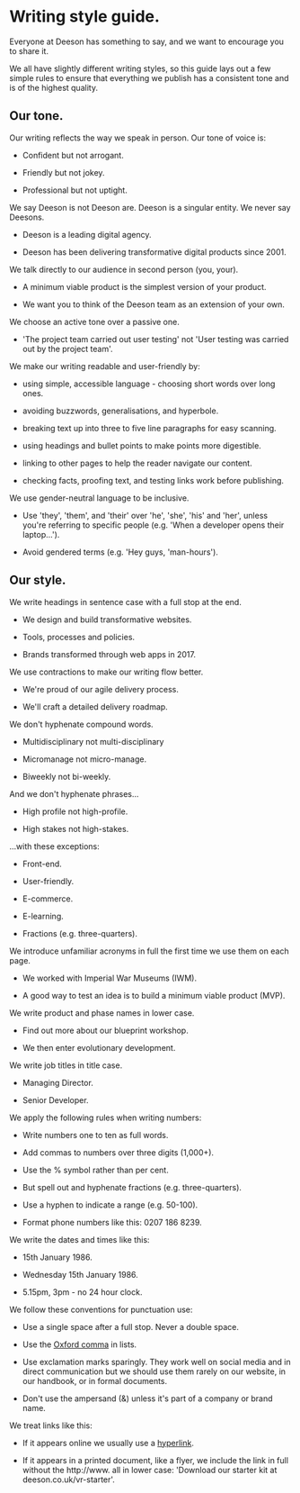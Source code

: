 # Writing style guide.

Everyone at Deeson has something to say, and we want to encourage you to share it.

We all have slightly different writing styles, so this guide lays out a few simple rules to ensure that everything we publish has a consistent tone and is of the highest quality.

## Our tone.

Our writing reflects the way we speak in person. Our tone of voice is:

-   Confident but not arrogant.

-   Friendly but not jokey.

-   Professional but not uptight.

We say Deeson is not Deeson are. Deeson is a singular entity. We never say Deesons.

-   Deeson is a leading digital agency.

-   Deeson has been delivering transformative digital products since 2001.

We talk directly to our audience in second person (you, your).

-   A minimum viable product is the simplest version of your product.

-   We want you to think of the Deeson team as an extension of your own.

We choose an active tone over a passive one.

-   'The project team carried out user testing' not 'User testing was carried out by the project team'.

We make our writing readable and user-friendly by:

-   using simple, accessible language - choosing short words over long ones.

-   avoiding buzzwords, generalisations, and hyperbole.

-   breaking text up into three to five line paragraphs for easy scanning.

-   using headings and bullet points to make points more digestible.

-   linking to other pages to help the reader navigate our content.

-   checking facts, proofing text, and testing links work before publishing.

We use gender-neutral language to be inclusive.

-   Use 'they', 'them', and 'their' over 'he', 'she', 'his' and 'her', unless you're referring to specific people (e.g. 'When a developer opens their laptop...').

-   Avoid gendered terms (e.g. 'Hey guys, 'man-hours').

## Our style.

We write headings in sentence case with a full stop at the end.

-   We design and build transformative websites.

-   Tools, processes and policies.

-   Brands transformed through web apps in 2017.

We use contractions to make our writing flow better.

-   We're proud of our agile delivery process.

-   We'll craft a detailed delivery roadmap.

We don't hyphenate compound words.

-   Multidisciplinary not multi-disciplinary

-   Micromanage not micro-manage.

-   Biweekly not bi-weekly.

And we don't hyphenate phrases...

-   High profile not high-profile.

-   High stakes not high-stakes.

...with these exceptions:

-   Front-end.

-   User-friendly.

-   E-commerce.

-   E-learning.

-   Fractions (e.g. three-quarters).

We introduce unfamiliar acronyms in full the first time we use them on each page.

-   We worked with Imperial War Museums (IWM).

-   A good way to test an idea is to build a minimum viable product (MVP).

We write product and phase names in lower case.

-   Find out more about our blueprint workshop.

-   We then enter evolutionary development.

We write job titles in title case.

-   Managing Director.

-   Senior Developer.

We apply the following rules when writing numbers:

-   Write numbers one to ten as full words.

-   Add commas to numbers over three digits (1,000+).

-   Use the % symbol rather than per cent.

-   But spell out and hyphenate fractions (e.g. three-quarters).

-   Use a hyphen to indicate a range (e.g. 50-100).

-   Format phone numbers like this: 0207 186 8239.

We write the dates and times like this:

-   15th January 1986.

-   Wednesday 15th January 1986.

-   5.15pm, 3pm - no 24 hour clock.

We follow these conventions for punctuation use:

-   Use a single space after a full stop. Never a double space.

-   Use the [Oxford comma](https://www.grammarly.com/blog/what-is-the-oxford-comma-and-why-do-people-care-so-much-about-it/) in lists.

-   Use exclamation marks sparingly. They work well on social media and in direct communication but we should use them rarely on our website, in our handbook, or in formal documents.

-   Don't use the ampersand (&) unless it's part of a company or brand name.

We treat links like this:

-   If it appears online we usually use a [hyperlink](https://en.wikipedia.org/wiki/Hyperlink).

-   If it appears in a printed document, like a flyer, we include the link in full without the http://www. all in lower case: 'Download our starter kit at deeson.co.uk/vr-starter'.
